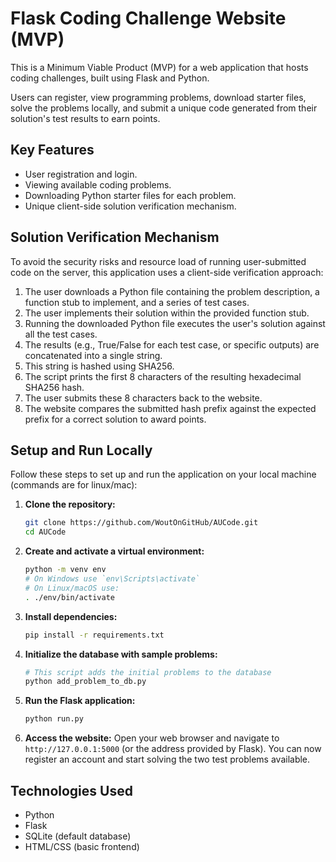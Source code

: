 # Flask Coding Challenge Website (MVP)

This is a Minimum Viable Product (MVP) for a web application that hosts coding challenges, built using Flask and Python.

Users can register, view programming problems, download starter files, solve the problems locally, and submit a unique code generated from their solution's test results to earn points.

## Key Features

- User registration and login.
- Viewing available coding problems.
- Downloading Python starter files for each problem.
- Unique client-side solution verification mechanism.

## Solution Verification Mechanism

To avoid the security risks and resource load of running user-submitted code on the server, this application uses a client-side verification approach:

1.  The user downloads a Python file containing the problem description, a function stub to implement, and a series of test cases.
2.  The user implements their solution within the provided function stub.
3.  Running the downloaded Python file executes the user's solution against all the test cases.
4.  The results (e.g., True/False for each test case, or specific outputs) are concatenated into a single string.
5.  This string is hashed using SHA256.
6.  The script prints the first 8 characters of the resulting hexadecimal SHA256 hash.
7.  The user submits these 8 characters back to the website.
8.  The website compares the submitted hash prefix against the expected prefix for a correct solution to award points.

## Setup and Run Locally

Follow these steps to set up and run the application on your local machine (commands are for linux/mac):

1.  **Clone the repository:**

    ```bash
    git clone https://github.com/WoutOnGitHub/AUCode.git
    cd AUCode
    ```

2.  **Create and activate a virtual environment:**

    ```bash
    python -m venv env
    # On Windows use `env\Scripts\activate`
    # On Linux/macOS use:
    . ./env/bin/activate
    ```

3.  **Install dependencies:**

    ```bash
    pip install -r requirements.txt
    ```

4.  **Initialize the database with sample problems:**

    ```bash
    # This script adds the initial problems to the database
    python add_problem_to_db.py
    ```

5.  **Run the Flask application:**

    ```bash
    python run.py
    ```

6.  **Access the website:**
    Open your web browser and navigate to `http://127.0.0.1:5000` (or the address provided by Flask). You can now register an account and start solving the two test problems available.

## Technologies Used

- Python
- Flask
- SQLite (default database)
- HTML/CSS (basic frontend)
